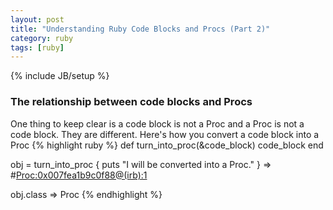 ```yaml
---
layout: post
title: "Understanding Ruby Code Blocks and Procs (Part 2)"
category: ruby
tags: [ruby]
---
```

{% include JB/setup %}
### The relationship between code blocks and Procs
One thing to keep clear is a code block is not a Proc and a Proc is not a code block.
They are different. Here's how you convert a code block into a Proc
{% highlight ruby %}
def turn_into_proc(&code_block)
  code_block
end

obj = turn_into_proc { puts "I will be converted into a Proc." }
=> #<Proc:0x007fea1b9c0f88@(irb):1>

obj.class
=> Proc
{% endhighlight %}
